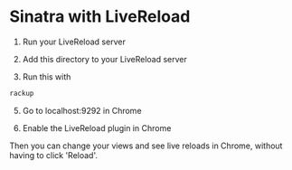 # Sinatra with LiveReload

1. Run your LiveReload server

2. Add this directory to your LiveReload server

4. Run this with

```bash
rackup
```

5. Go to localhost:9292 in Chrome

6. Enable the LiveReload plugin in Chrome

Then you can change your views and see live reloads in Chrome, without having to click 'Reload'.